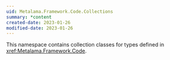```yaml
---
uid: Metalama.Framework.Code.Collections
summary: *content
created-date: 2023-01-26
modified-date: 2023-01-26
---
```

This namespace contains collection classes for types defined in <xref:Metalama.Framework.Code>.

